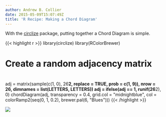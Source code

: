 ```yaml
---
author: Andrew B. Collier
date: 2015-05-09T15:07:49Z
title: 'R Recipe: Making a Chord Diagram'
---
```


With the [circlize](http://cran.mirror.ac.za/web/packages/circlize/index.html) package, putting together a Chord Diagram is simple. 

{{< highlight r >}}
library(circlize)
library(RColorBrewer)
# Create a random adjacency matrix
#
adj = matrix(sample(c(1, 0), 26**2, replace = TRUE, prob = c(1, 9)),
nrow = 26, dimnames = list(LETTERS, LETTERS))
adj = ifelse(adj == 1, runif(26**2), 0)
chordDiagram(adj, transparency = 0.4, grid.col = "midnightblue",
             col = colorRamp2(seq(0, 1, 0.2), brewer.pal(6, "Blues")))
{{< /highlight >}}

<img src="/img/2015/05/chord-diagram.png">